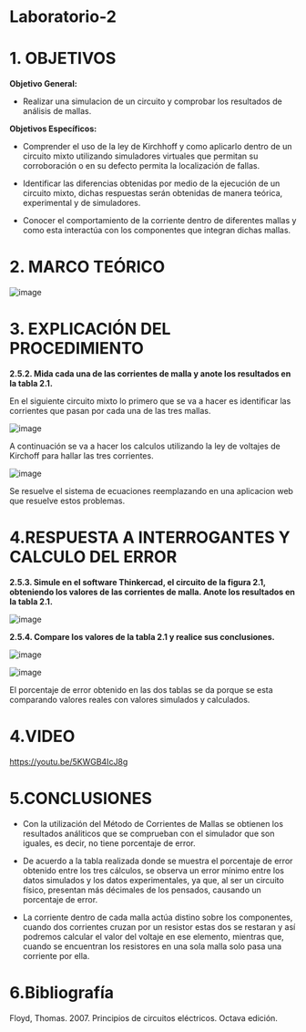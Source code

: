 # Laboratorio-2

# 1. OBJETIVOS

**Objetivo General:**

* Realizar una simulacion de un circuito y comprobar los resultados de análisis de mallas.

**Objetivos Específicos:**

* Comprender el uso de la ley de Kirchhoff y como aplicarlo dentro de un circuito mixto utilizando simuladores virtuales que permitan su corroboración o en su defecto permita la localización de fallas.

* Identificar las diferencias obtenidas por medio de la ejecución de un circuito mixto, dichas respuestas serán obtenidas de manera teórica, experimental y de simuladores.

* Conocer el comportamiento de la corriente dentro de diferentes mallas y como esta interactúa con los componentes que integran dichas mallas.

# 2. MARCO TEÓRICO

![image](https://user-images.githubusercontent.com/105617383/172276472-dfbc40c3-2c05-40a9-a893-73f78daa0b8a.png)

# 3. EXPLICACIÓN DEL PROCEDIMIENTO

**2.5.2. Mida cada una de las corrientes de malla y anote los resultados en la tabla 2.1.**

En el siguiente circuito mixto lo primero que se va a hacer es identificar las corrientes que pasan por cada una de las tres mallas. 

![image](https://user-images.githubusercontent.com/105617383/172277057-8a271d54-8e37-4a1d-8e91-f65f7fffc9f3.png)

A continuación se va a hacer los calculos utilizando la ley de voltajes de Kirchoff para hallar las tres corrientes.

![image](https://user-images.githubusercontent.com/105617383/172297183-2950da60-350c-467c-891d-37fc0691d522.png)

Se resuelve el sistema de ecuaciones reemplazando en una aplicacion web que resuelve estos problemas.

# 4.RESPUESTA A INTERROGANTES Y CALCULO DEL ERROR

**2.5.3. Simule en el software Thinkercad, el circuito de la figura 2.1, obteniendo los
valores de las corrientes de malla. Anote los resultados en la tabla 2.1.**

![image](https://user-images.githubusercontent.com/105671763/172299074-62b31e4c-983e-43be-955a-4ce21ccf3c11.png)

**2.5.4. Compare los valores de la tabla 2.1 y realice sus conclusiones.**

![image](https://user-images.githubusercontent.com/105671763/172299032-5062d924-cff6-4252-9a95-03a773f217aa.png)

![image](https://user-images.githubusercontent.com/105671763/172299240-45eaa407-b59e-407f-9dbd-8a3321ddd28e.png)

El porcentaje de error obtenido en las dos tablas se da porque se esta comparando valores reales con valores simulados y calculados.

# 4.VIDEO

https://youtu.be/5KWGB4IcJ8g

# 5.CONCLUSIONES

* Con la utilización del Método de Corrientes de Mallas se obtienen los resultados análiticos que se comprueban con el simulador que son iguales, es decir, no tiene porcentaje de error.

* De acuerdo a la tabla realizada donde se muestra el porcentaje de error obtenido entre los tres cálculos, se observa un error mínimo entre los datos simulados y los datos experimentales, ya que, al ser un circuito físico, presentan más décimales de los pensados, causando un porcentaje de error.

* La corriente dentro de cada malla actúa distino sobre los componentes, cuando dos corrientes cruzan por un resistor estas dos se restaran y así podremos calcular el valor del voltaje en ese elemento, mientras que, cuando se encuentran los resistores en una sola malla solo pasa una corriente por ella.

# 6.Bibliografía

Floyd, Thomas. 2007. Principios de circuitos eléctricos. Octava edición.
